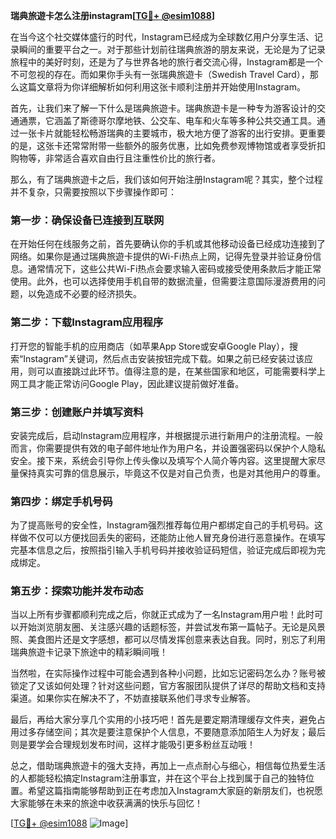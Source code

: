 **瑞典旅遊卡怎么注册instagram[[TG💪+ @esim1088](https://t.me/s/esim1088)]**

在当今这个社交媒体盛行的时代，Instagram已经成为全球数亿用户分享生活、记录瞬间的重要平台之一。对于那些计划前往瑞典旅游的朋友来说，无论是为了记录旅程中的美好时刻，还是为了与世界各地的旅行者交流心得，Instagram都是一个不可忽视的存在。而如果你手头有一张瑞典旅遊卡（Swedish Travel Card），那么这篇文章将为你详细解析如何利用这张卡顺利注册并开始使用Instagram。

首先，让我们来了解一下什么是瑞典旅遊卡。瑞典旅遊卡是一种专为游客设计的交通通票，它涵盖了斯德哥尔摩地铁、公交车、电车和火车等多种公共交通工具。通过一张卡片就能轻松畅游瑞典的主要城市，极大地方便了游客的出行安排。更重要的是，这张卡还常常附带一些额外的服务优惠，比如免费参观博物馆或者享受折扣购物等，非常适合喜欢自由行且注重性价比的旅行者。

那么，有了瑞典旅遊卡之后，我们该如何开始注册Instagram呢？其实，整个过程并不复杂，只需要按照以下步骤操作即可：

### **第一步：确保设备已连接到互联网**
在开始任何在线服务之前，首先要确认你的手机或其他移动设备已经成功连接到了网络。如果你是通过瑞典旅遊卡提供的Wi-Fi热点上网，记得先登录并验证身份信息。通常情况下，这些公共Wi-Fi热点会要求输入密码或接受使用条款后才能正常使用。此外，也可以选择使用手机自带的数据流量，但需要注意国际漫游费用的问题，以免造成不必要的经济损失。

### **第二步：下载Instagram应用程序**
打开您的智能手机的应用商店（如苹果App Store或安卓Google Play），搜索“Instagram”关键词，然后点击安装按钮完成下载。如果之前已经安装过该应用，则可以直接跳过此环节。值得注意的是，在某些国家和地区，可能需要科学上网工具才能正常访问Google Play，因此建议提前做好准备。

### **第三步：创建账户并填写资料**
安装完成后，启动Instagram应用程序，并根据提示进行新用户的注册流程。一般而言，你需要提供有效的电子邮件地址作为用户名，并设置强密码以保护个人隐私安全。接下来，系统会引导你上传头像以及填写个人简介等内容。这里提醒大家尽量保持真实可靠的信息展示，毕竟这不仅是对自己负责，也是对其他用户的尊重。

### **第四步：绑定手机号码**
为了提高账号的安全性，Instagram强烈推荐每位用户都绑定自己的手机号码。这样做不仅可以方便找回丢失的密码，还能防止他人冒充身份进行恶意操作。在填写完基本信息之后，按照指引输入手机号码并接收验证码短信，验证完成后即视为完成绑定。

### **第五步：探索功能并发布动态**
当以上所有步骤都顺利完成之后，你就正式成为了一名Instagram用户啦！此时可以开始浏览朋友圈、关注感兴趣的话题标签，并尝试发布第一篇帖子。无论是风景照、美食图片还是文字感想，都可以尽情发挥创意来表达自我。同时，别忘了利用瑞典旅遊卡记录下旅途中的精彩瞬间哦！

当然啦，在实际操作过程中可能会遇到各种小问题，比如忘记密码怎么办？账号被锁定了又该如何处理？针对这些问题，官方客服团队提供了详尽的帮助文档和支持渠道。如果你实在解决不了，不妨直接联系他们寻求专业解答。

最后，再给大家分享几个实用的小技巧吧！首先是要定期清理缓存文件夹，避免占用过多存储空间；其次是要注意保护个人信息，不要随意添加陌生人为好友；最后则是要学会合理规划发布时间，这样才能吸引更多粉丝互动哦！

总之，借助瑞典旅遊卡的强大支持，再加上一点点耐心与细心，相信每位热爱生活的人都能轻松搞定Instagram注册事宜，并在这个平台上找到属于自己的独特位置。希望这篇指南能够帮助到正在考虑加入Instagram大家庭的新朋友们，也祝愿大家能够在未来的旅途中收获满满的快乐与回忆！

[[TG💪+ @esim1088](https://t.me/s/esim1088) ![Image](https://i.postimg.cc/4NQfJmqS/Snipaste-2025-05-13-00-14-12.png)]